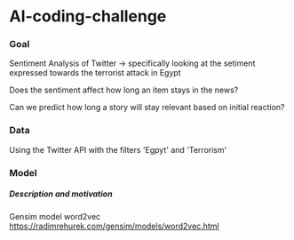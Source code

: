 # AI-coding-challenge

### Goal

Sentiment Analysis of Twitter -> specifically looking at the setiment expressed towards the terrorist attack in Egypt 

Does the sentiment affect how long an item stays in the news?

Can we predict how long a story will stay relevant based on initial reaction?

### Data 

Using the Twitter API with the filters 'Egpyt' and 'Terrorism'

### Model
##### Description and motivation

Gensim model word2vec https://radimrehurek.com/gensim/models/word2vec.html
